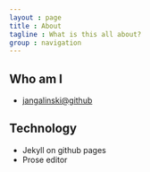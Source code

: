 ```yaml
---
layout : page
title : About
tagline : What is this all about?
group : navigation
---
```


## Who am I

* [jangalinski@github](https://github.com/jangalinski)

## Technology

* Jekyll on github pages
* Prose editor

